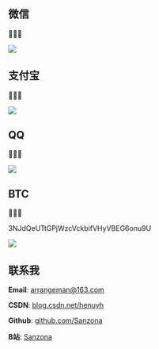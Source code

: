 ## 微信​

:fries::fries::fries:

![](img/donate/wechat.png)

## 支付宝

:hamburger::hamburger::hamburger:

![](img/donate/alipay.png)

## QQ

:pizza::pizza::pizza:

![](img/donate/qq.png)

## BTC 

:money_mouth_face::money_mouth_face::money_mouth_face: 

3NJdQeUTtGPjWzcVckbifVHyVBEG6onu9U

![](img/donate/btc.png)





## 联系我

**Email**: arrangeman@163.com

**CSDN**: [blog.csdn.net/henuyh](https://blog.csdn.net/henuyh)

**Github**: [github.com/Sanzona](https://github.com/Sanzona)

**B站**: [Sanzona](https://space.bilibili.com/297299131)


